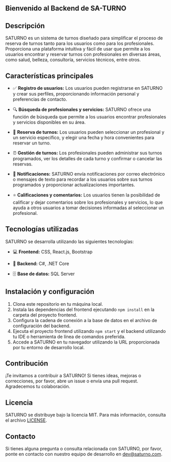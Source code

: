 ## Bienvenido al Backend de SA-TURNO

## Descripción

SATURNO es un sistema de turnos diseñado para simplificar el proceso de reserva de turnos tanto para los usuarios como para los profesionales. Proporciona una plataforma intuitiva y fácil de usar que permite a los usuarios encontrar y reservar turnos con profesionales en diversas áreas, como salud, belleza, consultoría, servicios técnicos, entre otros.

## Características principales

- ✅ **Registro de usuarios:** Los usuarios pueden registrarse en SATURNO y crear sus perfiles, proporcionando información personal y preferencias de contacto.

- 🔍 **Búsqueda de profesionales y servicios:** SATURNO ofrece una función de búsqueda que permite a los usuarios encontrar profesionales y servicios disponibles en su área.

- 📅 **Reserva de turnos:** Los usuarios pueden seleccionar un profesional y un servicio específico, y elegir una fecha y hora convenientes para reservar un turno.

- ⏰ **Gestión de turnos:** Los profesionales pueden administrar sus turnos programados, ver los detalles de cada turno y confirmar o cancelar las reservas.

- 📩 **Notificaciones:** SATURNO envía notificaciones por correo electrónico o mensajes de texto para recordar a los usuarios sobre sus turnos programados y proporcionar actualizaciones importantes.

- ⭐ **Calificaciones y comentarios:** Los usuarios tienen la posibilidad de calificar y dejar comentarios sobre los profesionales y servicios, lo que ayuda a otros usuarios a tomar decisiones informadas al seleccionar un profesional.

## Tecnologías utilizadas

SATURNO se desarrolla utilizando las siguientes tecnologías:

- 💻 **Frontend:** CSS, React.js, Bootstrap

- 🚀 **Backend:** C#, .NET Core

- 🗄️ **Base de datos:** SQL Server

## Instalación y configuración

1. Clona este repositorio en tu máquina local.
2. Instala las dependencias del frontend ejecutando `npm install` en la carpeta del proyecto frontend.
3. Configura la cadena de conexión a la base de datos en el archivo de configuración del backend.
4. Ejecuta el proyecto frontend utilizando `npm start` y el backend utilizando tu IDE o herramienta de línea de comandos preferida.
5. Accede a SATURNO en tu navegador utilizando la URL proporcionada por tu entorno de desarrollo local.

## Contribución

¡Te invitamos a contribuir a SATURNO! Si tienes ideas, mejoras o correcciones, por favor, abre un issue o envía una pull request. Agradecemos tu colaboración.

## Licencia

SATURNO se distribuye bajo la licencia MIT. Para más información, consulta el archivo [LICENSE](./LICENSE).

## Contacto

Si tienes alguna pregunta o consulta relacionada con SATURNO, por favor, ponte en contacto con nuestro equipo de desarrollo en [dev@saturno.com](mailto:dev@saturno.com).
